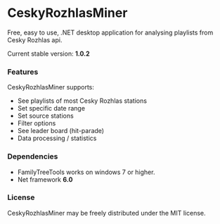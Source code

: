 # CeskyRozhlasMiner
Free, easy to use, .NET desktop application for analysing playlists from Cesky Rozhlas api.

Current stable version: **1.0.2**

### Features
CeskyRozhlasMiner supports:
* See playlists of most Cesky Rozhlas stations
* Set specific date range
* Set source stations
* Filter options
* See leader board (hit-parade)
* Data processing / statistics

### Dependencies
* FamilyTreeTools works on windows 7 or higher.
* Net framework **6.0**

### License
CeskyRozhlasMiner may be freely distributed under the MIT license.
